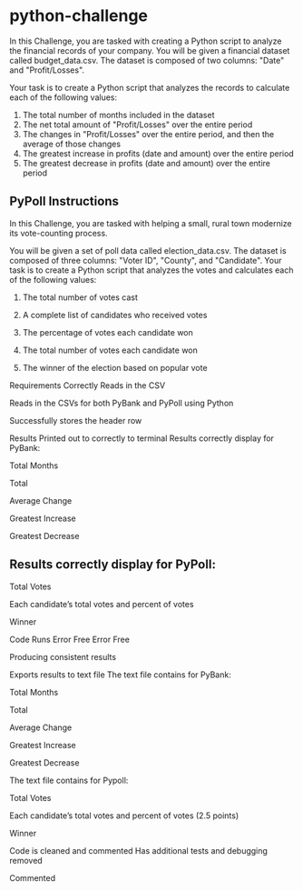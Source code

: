 # python-challenge

In this Challenge, you are tasked with creating a Python script to analyze the financial records of your company. You will be given a financial dataset called budget_data.csv. The dataset is composed of two columns: "Date" and "Profit/Losses".

Your task is to create a Python script that analyzes the records to calculate each of the following values:

1. The total number of months included in the dataset
2. The net total amount of "Profit/Losses" over the entire period
3. The changes in "Profit/Losses" over the entire period, and then the average of those changes
4. The greatest increase in profits (date and amount) over the entire period
5. The greatest decrease in profits (date and amount) over the entire period

## PyPoll Instructions
In this Challenge, you are tasked with helping a small, rural town modernize its vote-counting process.

You will be given a set of poll data called election_data.csv. The dataset is composed of three columns: "Voter ID", "County", and "Candidate". Your task is to create a Python script that analyzes the votes and calculates each of the following values:

1. The total number of votes cast

2. A complete list of candidates who received votes

3. The percentage of votes each candidate won

4. The total number of votes each candidate won

5. The winner of the election based on popular vote


Requirements
Correctly Reads in the CSV 

Reads in the CSVs for both PyBank and PyPoll using Python 

Successfully stores the header row 

Results Printed out to correctly to terminal 
Results correctly display for PyBank:

Total Months 

Total 

Average Change 

Greatest Increase 

Greatest Decrease 

## Results correctly display for PyPoll:

Total Votes 

Each candidate’s total votes and percent of votes 

Winner 

Code Runs Error Free 
Error Free 

Producing consistent results 

Exports results to text file 
The text file contains for PyBank:

Total Months 

Total 

Average Change 

Greatest Increase 

Greatest Decrease 

The text file contains for Pypoll:

Total Votes

Each candidate’s total votes and percent of votes (2.5 points)

Winner 

Code is cleaned and commented 
Has additional tests and debugging removed 

Commented 

